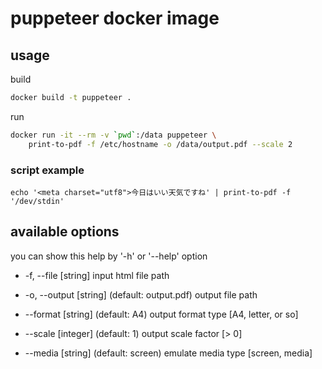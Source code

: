# puppeteer docker image

## usage

build

```bash
docker build -t puppeteer .
```

run

```bash
docker run -it --rm -v `pwd`:/data puppeteer \
	print-to-pdf -f /etc/hostname -o /data/output.pdf --scale 2
```

### script example

```
echo '<meta charset="utf8">今日はいい天気ですね' | print-to-pdf -f '/dev/stdin'
```

## available options

you can show this help by '-h' or '--help' option

+ -f, --file [string]
input html file path

+ -o, --output [string] (default: output.pdf)
output file path

+ --format [string] (default: A4)
output format type [A4, letter, or so]

+ --scale [integer] (default: 1)
output scale factor [> 0]

+ --media [string] (default: screen)
emulate media type [screen, media]
